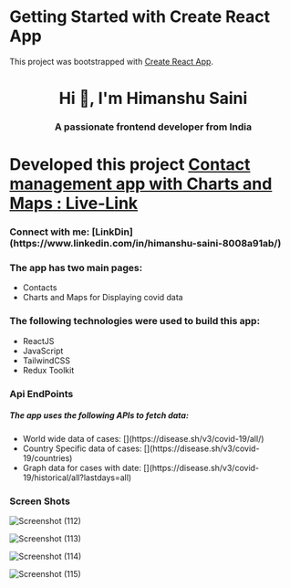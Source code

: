 # Getting Started with Create React App

This project was bootstrapped with [Create React App](https://github.com/facebook/create-react-app).
<h1 align="center">Hi 👋, I'm Himanshu Saini</h1>
<h3 align="center">A passionate frontend developer from India</h3>

# Developed this project [Contact management app with Charts and Maps : Live-Link](https://subtle-toffee-11b16a.netlify.app/)

<h3 align="left">Connect with me: [LinkDin](https://www.linkedin.com/in/himanshu-saini-8008a91ab/) 

<h3 align="left">The app has two main pages:</h3>

 <ul>
  <li>Contacts</li>
    <li>Charts and Maps for Displaying covid data</li>
</ul>

<h3 align="left">The following technologies were used to build this app:</h3>
<ul>
  <li>ReactJS</li>
    <li>JavaScript</li>
  <li>TailwindCSS</li>
  <li>Redux Toolkit</li>
</ul>
  
  <h3 align="left">Api EndPoints</h3>
  <h5 align="left">  The app uses the following APIs to fetch data:</h5>
  
  <ul>
  <li>World wide data of cases: [](https://disease.sh/v3/covid-19/all/) </li>
    <li>Country Specific data of cases: [](https://disease.sh/v3/covid-19/countries)  </li>
  <li>Graph data for cases with date:   [](https://disease.sh/v3/covid-19/historical/all?lastdays=all)</li>
</ul>

 <h3 align="left">Screen Shots</h3>

![Screenshot (112)](https://github.com/Himanshu-dev-web/ContactBookManager/assets/55054295/206f7af3-ba14-4e2a-afb8-a64672199f73)

  
![Screenshot (113)](https://github.com/Himanshu-dev-web/ContactBookManager/assets/55054295/3cc1d890-987e-4f31-b48c-246658536d74)


![Screenshot (114)](https://github.com/Himanshu-dev-web/ContactBookManager/assets/55054295/112867ea-d633-40bc-b2a6-989b3b8993d4)


![Screenshot (115)](https://github.com/Himanshu-dev-web/ContactBookManager/assets/55054295/49ee3d1c-daff-4d59-9a90-92184694f63c)

